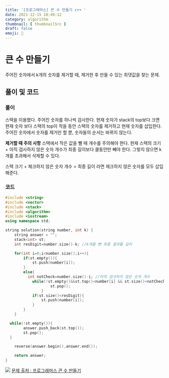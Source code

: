 ```yaml
---
title: '[프로그래머스] 큰 수 만들기 c++ '
date: 2021-12-15 18:49:12
category: algorithm
thumbnail: { thumbnailSrc }
draft: false
emoji: 🔢
---
```


# 큰 수 만들기

주어진 숫자에서 k개의 숫자를 제거할 때, 제거한 후 만들 수 있는 최댓값을 찾는 문제.

## 풀이 및 코드

### 풀이

스택을 이용했다. 주어진 숫자를 하나씩 검사한다. 현재 숫자가 stack의 top보다 크면 현재 숫자 보다 스택의 top이 작을 동안 스택의 숫자를 제거하고 현재 숫자를 삽입한다. 주어진 숫자에서 숫자를 제거만 할 뿐, 숫자들의 순서는 바뀌지 않는다.

**제거할 때 주의 사항**
스택에서 작은 값을 뺄 때 개수를 주의해야 한다.
현재 스택의 크기 + 아직 검사하지 않은 숫자 개수가 최종 길이보다 클동안만 빼야 한다.
그렇지 않으면 k개를 초과해서 삭제할 수 있다.

스택 크기 + 체크하지 않은 숫자 개수 = 최종 길이 라면 체크하지 않은 숫자를 모두 삽입해준다.

### 코드

```cpp
#include <string>
#include <vector>
#include <stack>
#include <algorithm>
#include <iostream>
using namespace std;

string solution(string number, int k) {
    string answer = "";
    stack<int> st;
    int resDigit=number.size()-k; //k개를 뺀 최종 결과물 길이

    for(int i=0;i<number.size();i++){
        if(st.empty()){
            st.push(number[i]);
        }
        else{
          int notCheck=number.size()-i; //아직 검사하지 않은 숫자 개수
            while(!st.empty()&&st.top()<number[i] && st.size()+notCheck>resDigit ){
                    st.pop();
                }
            if(st.size()<resDigit){
                st.push(number[i]);
            }
        }
    }

  while(!st.empty()){
        answer.push_back(st.top());
        st.pop();
  }

    reverse(answer.begin(),answer.end());

    return answer;
}
```

![](https://images.velog.io/images/anji00/post/b250e56c-e014-47cf-856c-b36252e76697/image.png)
[문제 출처 : 프로그래머스 큰 수 만들기](https://programmers.co.kr/learn/courses/30/lessons/42883?language=cpp#)

